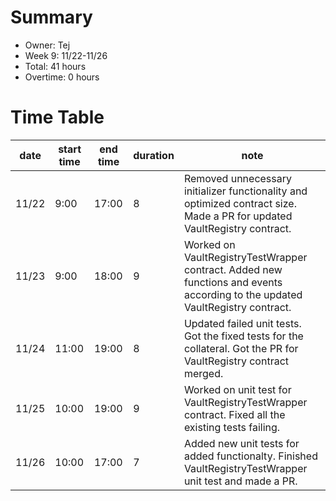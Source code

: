 # Summary
* Owner: Tej
* Week 9: 11/22-11/26
* Total: 41 hours
* Overtime: 0 hours

# Time Table
| date  | start time  | end time | duration  |  note |
|---|---|---|---|---|
| 11/22  | 9:00  | 17:00  | 8  | Removed unnecessary initializer functionality and optimized contract size. Made a PR for updated VaultRegistry contract. |
| 11/23  | 9:00  | 18:00  | 9  | Worked on VaultRegistryTestWrapper contract. Added new functions and events according to the updated VaultRegistry contract.|
| 11/24  | 11:00  | 19:00  | 8  | Updated failed unit tests. Got the fixed tests for the collateral. Got the PR for VaultRegistry contract merged. |
| 11/25  | 10:00  | 19:00  | 9  | Worked on unit test for VaultRegistryTestWrapper contract. Fixed all the existing tests failing. |
| 11/26  | 10:00  | 17:00  | 7  | Added new unit tests for added functionalty. Finished VaultRegistryTestWrapper unit test and made a PR. |